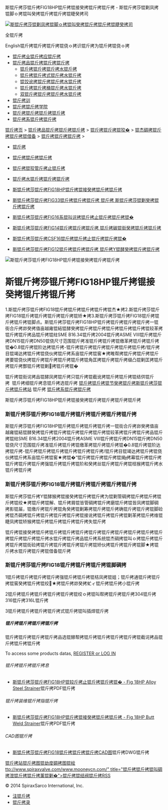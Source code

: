  斯锟斤拷莎锟斤拷FIG18HP锟斤拷锟接癸拷锟斤拷锟斤拷 - 斯锟斤拷莎锟剿凤拷锟脚ｏ拷锟叫癸拷锟斤拷锟斤拷锟睫癸拷司    

[![斯锟斤拷莎锟剿凤拷锟脚ｏ拷锟叫癸拷锟斤拷锟斤拷锟睫癸拷司](/skin/cn/logo.gif)](/)

全锟斤拷

English锟斤拷锟斤拷锟斤拷锟侥ｏ拷识锟斤拷为锟斤拷锟侥ｏ拷

-   [锟斤拷业锟斤拷应锟斤拷](/cn_applications/index.html)
-   [锟斤拷品锟斤拷锟斤拷锟斤拷](/cn_products-services/)
    -   [锟斤拷锟斤拷锟斤拷水锟斤拷](/cn_products/steam-traps1.html)
    -   [锟斤拷锟斤拷式锟斤拷水锟斤拷](/cn_products/steam-trap-per-mon1.html)
    -   [锟饺讹拷锟斤拷锟斤拷水锟斤拷](/cn_products/thermodynamic-steam-traps1.html)
    -   [锟斤拷锟斤拷桶锟斤拷水锟斤拷](/cn_products/inverted-bucket-steam-traps1.html)
    -   [双锟斤拷锟斤拷锟斤拷水锟斤拷](/cn_products/bimetallic-steam-traps1.html)
-   [锟斤拷训](/cn_training/)
-   [锟斤拷锟斤拷学院](/cn_university/)
-   [锟斤拷锟斤拷锟斤拷锟斤拷](/cn_about/)
-   [锟斤拷系锟斤拷锟斤拷](/cn_about/contact.html)

  

[锟斤拷页](/index.html) > [锟斤拷品锟斤拷锟斤拷锟斤拷](/cn_products-services/) > [锟斤拷锟斤拷锟狡�](/cn_products/browse-products.html) > [锟杰碉拷锟斤拷锟斤拷锟借备](/cn_products/pipeline-ancillaries1.html) > [锟斤拷锟斤拷锟斤拷](/cn_products/strainers.html) >

-   [锟斤拷](/cn_products/锟斤拷.html)
-   [锟斤拷锟斤拷锟斤拷](/cn_products/strainers.html)
-   [锟斤拷锟狡管斤拷止锟斤拷](/cn_products/stop-valves.html)
-   [锟斤拷水锟斤拷锟斤拷锟斤拷](/cn_products/锟斤拷水锟斤拷锟斤拷锟斤拷.html)

-   [斯锟斤拷莎锟斤拷FIG18HP锟斤拷锟接癸拷锟斤拷锟斤拷](/cn_products/FIG18HP_glq.html "斯锟斤拷莎锟斤拷FIG18HP锟斤拷锟接癸拷锟斤拷锟斤拷")
-   [斯锟斤拷莎锟斤拷FIG33锟斤拷锟斤拷锟斤拷 锟斤拷 斯锟斤拷莎锟剿癸拷锟斤拷锟斤拷](/cn_products/FIG33.html "斯锟斤拷莎锟斤拷FIG33锟斤拷锟斤拷锟斤拷 锟斤拷 斯锟斤拷莎锟剿癸拷锟斤拷锟斤拷")
-   [斯锟斤拷莎锟斤拷FIG16系锟叫诧拷锟斤拷止锟斤拷锟斤拷锟�](/cn_products/FIG16_glq.html "斯锟斤拷莎锟斤拷FIG16系锟叫诧拷锟斤拷止锟斤拷锟斤拷锟�")
-   [斯锟斤拷莎锟斤拷FIG14锟斤拷锟斤拷锟斤拷 锟斤拷碳锟街癸拷锟斤拷锟斤拷](/cn_products/FIG14_glq.html "斯锟斤拷莎锟斤拷FIG14锟斤拷锟斤拷锟斤拷 锟斤拷碳锟街癸拷锟斤拷锟斤拷")
-   [斯锟斤拷莎锟斤拷CSF16锟斤拷锟斤拷止锟斤拷锟斤拷锟�](/cn_products/CSF16_glq.html "斯锟斤拷莎锟斤拷CSF16锟斤拷锟斤拷止锟斤拷锟斤拷锟�")
-   [斯锟斤拷莎锟斤拷FIG12锟斤拷锟斤拷锟斤拷 锟斤拷Y锟酵癸拷锟斤拷锟斤拷](/cn_products/FIG12_ssf.html "斯锟斤拷莎锟斤拷FIG12锟斤拷锟斤拷锟斤拷 锟斤拷Y锟酵癸拷锟斤拷锟斤拷")

![斯锟斤拷莎锟斤拷FIG18HP锟斤拷锟接癸拷锟斤拷锟斤拷](/uploads/allimg/141015/1-1410152252460-L.jpg)

# 斯锟斤拷莎锟斤拷FIG18HP锟斤拷锟接癸拷锟斤拷锟斤拷

1.斯锟斤拷莎锟斤拷FIG18锟斤拷锟斤拷锟斤拷锟斤拷锟杰★拷2.斯锟斤拷莎锟斤拷FIG18锟斤拷锟斤拷锟斤拷锟斤拷锟矫★拷3.斯锟斤拷莎锟斤拷FIG18锟斤拷锟斤拷锟斤拷锟脚点。斯锟斤拷莎锟斤拷FIG18HP锟斤拷锟斤拷锟斤拷锟斤拷一锟街合斤拷峁癸拷值亩越雍锟結锟酵癸拷锟斤拷锟斤拷锟斤拷锟斤拷锟斤拷锟较革拷锟斤拷锟斤拷品锟斤拷锟紸SME B16.34锟斤拷2004锟斤拷ASME VIII锟斤拷锟斤拷DN15锟斤拷DN50锟侥尺寸范围锟斤拷准锟斤拷锟斤拷锟缴革拷锟斤拷锟斤拷锟�0.8锟斤拷锟阶达拷锟斤拷-锟斤拷锟斤拷锟斤拷锟斤拷锟斤拷锟斤拷/锟斤拷目锟竭达拷锟斤拷锟侥伙拷锟斤拷系亩锟斤拷锟窖★拷睢帮拷锟斤拷锟斤拷锟斤拷要锟侥伙拷锟斤拷锟斤拷锟斤拷锟斤拷锟角匡拷锟斤拷锟斤拷缀凸锟剿匡拷锟斤拷锟斤拷酆锟斤拷锟剿拷锟斤拷锟�

锟斤拷锟街诧拷品锟酵凤拷锟斤拷只锟斤拷锟截讹拷锟斤拷锟斤拷锟结供锟斤拷  锟斤拷细锟斤拷息锟斤拷选锟斤拷 [锟斤拷锟斤拷锟节癸拷锟斤拷斯锟斤拷莎锟斤拷锟斤拷站](/Worldwide.html) 锟斤拷 [锟斤拷系锟斤拷锟斤拷](/cn_about/contact.html)

斯锟斤拷莎锟斤拷FIG18HP锟斤拷锟接癸拷锟斤拷锟斤拷锟斤拷锟斤拷

### 斯锟斤拷莎锟斤拷FIG18锟斤拷锟斤拷锟斤拷锟斤拷锟斤拷

斯锟斤拷莎锟斤拷FIG18HP锟斤拷锟斤拷锟斤拷锟斤拷一锟街合斤拷峁癸拷值亩越雍锟結锟酵癸拷锟斤拷锟斤拷锟斤拷锟斤拷锟斤拷锟较革拷锟斤拷锟斤拷品锟斤拷锟紸SME B16.34锟斤拷2004锟斤拷ASME VIII锟斤拷锟斤拷DN15锟斤拷DN50锟侥尺寸范围锟斤拷准锟斤拷锟斤拷锟缴革拷锟斤拷锟斤拷锟�0.8锟斤拷锟阶达拷锟斤拷-锟斤拷锟斤拷锟斤拷锟斤拷锟斤拷锟斤拷/锟斤拷目锟竭达拷锟斤拷锟侥伙拷锟斤拷系亩锟斤拷锟窖★拷锟�“锟斤拷锟斤拷锟斤拷锟揭拷幕锟斤拷锟斤拷锟斤拷锟斤拷锟斤拷强锟斤拷锟斤拷锟阶和癸拷丝锟斤拷锟斤拷锟桔猴拷锟斤拷水锟斤拷锟斤拷

### 斯锟斤拷莎锟斤拷FIG18锟斤拷锟斤拷锟斤拷锟斤拷锟斤拷

斯锟斤拷莎锟斤拷Y锟酵猴拷锟接癸拷锟斤拷锟斤拷为锟剿管碉拷锟斤拷锟斤拷锟斤拷锟绞★拷锟斤拷锟解、锟斤拷屑锟皆管碉拷锟斤拷磨锟斤拷锟皆凤拷锟脚碉拷影锟届，锟缴斤拷锟斤拷锟角癸拷锟剿筹拷锟斤拷锟斤拷确锟斤拷锟斤拷锟脚硷拷锟杰碉拷锟斤拷锟斤拷锟斤拷锟斤拷锟接讹拷锟斤拷锟斤拷锟剿革拷锟斤拷维锟睫凤拷锟矫猴拷锟斤拷锟斤拷锟斤拷锟斤拷失锟斤拷

锟斤拷锟接癸拷锟斤拷锟斤拷锟斤拷锟斤拷锟斤拷锟斤拷锟斤拷锟斤拷锟斤拷锟斤拷锟斤拷锟斤拷锟斤拷水锟斤拷锟斤拷品锟斤拷系统锟杰碉拷锟叫ｏ拷锟斤拷锟斤拷锟斤拷锟街硷拷锟斤拷锟斤拷锟斤拷锟斤拷锟矫伙拷锟斤拷锟斤拷锟脚★拷锟斤拷水锟斤拷锟斤拷锟借备锟斤拷

### 斯锟斤拷莎锟斤拷FIG18锟斤拷锟斤拷锟斤拷锟脚碉拷

1锟斤拷锟斤拷锟斤拷锟斤拷强锟斤拷锟斤拷锟桔凤拷锟姐；锟斤拷通锟斤拷锟斤拷锟窖癸拷锟斤拷锟绞★拷锟斤拷峁癸拷虻ィ锟斤拷锟斤拷小锟斤拷

2锟斤拷锟斤拷锟斤拷锟斤拷锟斤拷锟绞ｏ拷锟叫帮拷锟斤拷锟斤拷304锟斤拷316锟斤拷316L锟斤拷

3锟斤拷锟斤拷锟斤拷锟斤拷式锟斤拷锟叫插焊锟斤拷

##### 锟斤拷锟斤拷锟斤拷锟斤拷

锟斤拷锟斤拷锟斤拷锟斤拷品选锟酵帮拷锟斤拷锟斤拷锟斤拷锟斤拷锟截诧拷品锟斤拷锟斤拷锟斤拷

To access some products datas, [REGISTER or LOG IN](/member/login.php)

###### 锟斤拷锟斤拷锟斤拷息

-   [斯锟斤拷莎锟斤拷FIG18HP锟较斤拷止锟斤拷锟斤拷锟� - Fig 18HP Alloy Steel Strainer](/PDF/ti_p162_03.pdf)锟斤拷PDF锟斤拷

###### 锟斤拷装维锟斤拷指锟斤拷

-   [斯锟斤拷莎锟斤拷FIG18HP锟斤拷锟接癸拷锟斤拷锟斤拷 - Fig 18HP Butt Weld Strainer](/PDF/im_p162_04.pdf)锟斤拷PDF锟斤拷

###### CAD图锟斤拷

-   [斯锟斤拷莎锟斤拷FIG18锟斤拷锟斤拷锟斤拷CAD图](/PDF/cad_FIG16VL.dwg)锟斤拷DWG锟斤拷

[锟斤拷站锟斤拷图](/sitemap.html "锟斤拷站锟斤拷图")[锟劫度碉拷图](/baidu.xml)[锟絟ttp://www.spiraxvalve.com/www.mooneycn.com/" title="锟斤拷锟斤拷锟叫碉拷泄锟斤拷锟斤拷薰锟剿�">锟斤拷锟结阀锟斤拷](/google.xml)[RSS](/rss.xml)

© 2014 SpiraxSarco International, Inc.

-   [注锟斤拷](/member/index_do.php?fmdo=user&dopost=regnew)
-   [锟斤拷录](/member/login.php)